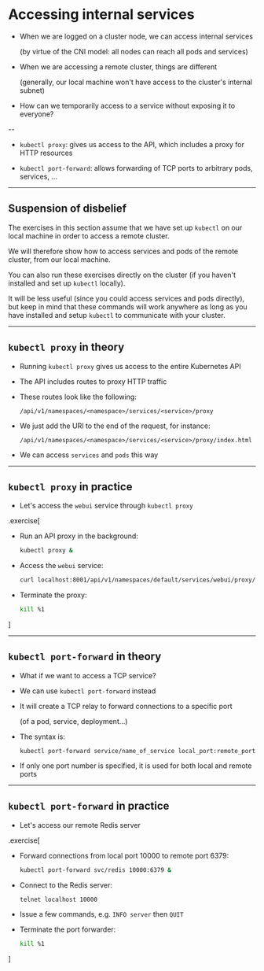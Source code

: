 # Accessing internal services

- When we are logged on a cluster node, we can access internal services

  (by virtue of the CNI model: all nodes can reach all pods and services)

- When we are accessing a remote cluster, things are different

  (generally, our local machine won't have access to the cluster's internal subnet)

- How can we temporarily access to a service without exposing it to everyone?

--

- `kubectl proxy`: gives us access to the API, which includes a proxy for HTTP resources

- `kubectl port-forward`: allows forwarding of TCP ports to arbitrary pods, services, ...

---

## Suspension of disbelief

The exercises in this section assume that we have set up `kubectl` on our
local machine in order to access a remote cluster.

We will therefore show how to access services and pods of the remote cluster,
from our local machine.

You can also run these exercises directly on the cluster (if you haven't
installed and set up `kubectl` locally).

It will be less useful (since you could access services and pods directly),
but keep in mind that these commands will work anywhere as long as you have
installed and setup `kubectl` to communicate with your cluster.

---

## `kubectl proxy` in theory

- Running `kubectl proxy` gives us access to the entire Kubernetes API

- The API includes routes to proxy HTTP traffic

- These routes look like the following:

  `/api/v1/namespaces/<namespace>/services/<service>/proxy`

- We just add the URI to the end of the request, for instance:

  `/api/v1/namespaces/<namespace>/services/<service>/proxy/index.html`

- We can access `services` and `pods` this way

---

## `kubectl proxy` in practice

- Let's access the `webui` service through `kubectl proxy`

.exercise[

- Run an API proxy in the background:
  ```bash
  kubectl proxy &
  ```

- Access the `webui` service:
  ```bash
  curl localhost:8001/api/v1/namespaces/default/services/webui/proxy/index.html
  ```

- Terminate the proxy:
  ```bash
  kill %1
  ```

]

---

## `kubectl port-forward` in theory

- What if we want to access a TCP service?

- We can use `kubectl port-forward` instead

- It will create a TCP relay to forward connections to a specific port

  (of a pod, service, deployment...)

- The syntax is:

  `kubectl port-forward service/name_of_service local_port:remote_port`

- If only one port number is specified, it is used for both local and remote ports

---

## `kubectl port-forward` in practice

- Let's access our remote Redis server

.exercise[

- Forward connections from local port 10000 to remote port 6379:
  ```bash
  kubectl port-forward svc/redis 10000:6379 &
  ```

- Connect to the Redis server:
  ```bash
  telnet localhost 10000
  ```

- Issue a few commands, e.g. `INFO server` then `QUIT`

<!--
```wait Connected to localhost```
```keys INFO server```
```keys ^J```
```keys QUIT```
```keys ^J```
-->

- Terminate the port forwarder:
  ```bash
  kill %1
  ```

]